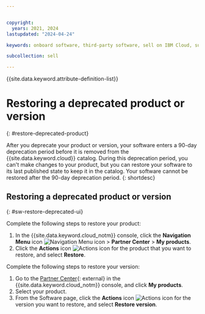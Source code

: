 ```yaml
---


copyright:
  years: 2021, 2024
lastupdated: "2024-04-24"

keywords: onboard software, third-party software, sell on IBM Cloud, suspend, support, software, partner center, sellers, catalog, restore

subcollection: sell

---
```


{{site.data.keyword.attribute-definition-list}}

# Restoring a deprecated product or version
{: #restore-deprecated-product}

After you deprecate your product or version, your software enters a 90-day deprecation period before it is removed from the {{site.data.keyword.cloud}} catalog. During this deprecation period, you can't make changes to your product, but you can restore your software to its last published state to keep it in the catalog. Your software cannot be restored after the 90-day deprecation period.
{: shortdesc}

## Restoring a deprecated product or version
{: #sw-restore-deprecated-ui}

Complete the following steps to restore your product:

1. In the {{site.data.keyword.cloud_notm}} console, click the **Navigation Menu** icon ![Navigation Menu icon](../icons/icon_hamburger.svg "Menu") > **Partner Center** > **My products**.
1. Click the **Actions** icon ![Actions icon](../icons/actions-icon-vertical.svg "Actions") for the product that you want to restore, and select **Restore**.

Complete the following steps to restore your version:

1. Go to the [Partner Center](https://cloud.ibm.com/partner-center/sell){: external} in the {{site.data.keyword.cloud_notm}} console, and click **My products**.
1. Select your product.
1. From the Software page, click the **Actions** icon ![Actions icon](../icons/actions-icon-vertical.svg "Actions") for the version you want to restore, and select **Restore version**.

